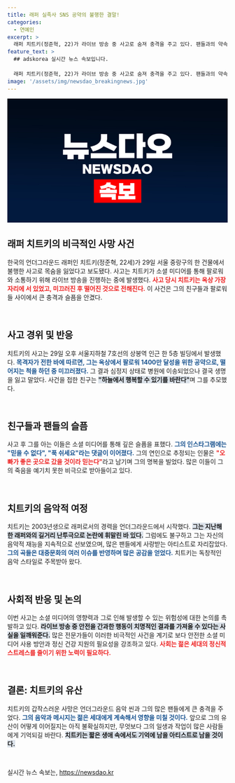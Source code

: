 ```yaml
---
title: 래퍼 실족사 SNS 공약의 불행한 결말!
categories:
  - 연예인
excerpt: >
  래퍼 치트키(정준혁, 22)가 라이브 방송 중 사고로 숨져 충격을 주고 있다. 팬들과의 약속을 지키려다 불의의 사고를 당한 그의 사망 소식에 누리꾼들은 애도와 추모의 메시지를 남겼다.
feature_text: >
  ## adskorea 실시간 뉴스 속보입니다.

  래퍼 치트키(정준혁, 22)가 라이브 방송 중 사고로 숨져 충격을 주고 있다. 팬들과의 약속을 지키려다 불의의 사고를 당한 그의 사망 소식에 누리꾼들은 애도와 추모의 메시지를 남겼다.
image: '/assets/img/newsdao_breakingnews.jpg'
---
```


<p><img src="/assets/img/newsdao_breakingnews.jpg" alt="adskorea 속보" /></p>

<h2 data-ke-size="size26">래퍼 치트키의 비극적인 사망 사건</h2>

<p data-ke-size="size16">한국의 언더그라운드 래퍼인 치트키(정준혁, 22세)가 29일 서울 중랑구의 한 건물에서 불행한 사고로 목숨을 잃었다고 보도됐다. 사고는 치트키가 소셜 미디어를 통해 팔로워와 소통하기 위해 라이브 방송을 진행하는 중에 발생했다. <b><span style="color: #ee2323;">사고 당시 치트키는 옥상 가장자리에 서 있었고, 미끄러진 후 떨어진 것으로 전해진다.</span></b> 이 사건은 그의 친구들과 팔로워들 사이에서 큰 충격과 슬픔을 안겼다.</p>

<p data-ke-size="size16">&nbsp;</p>

<h2 data-ke-size="size26">사고 경위 및 반응</h2>

<p data-ke-size="size16">치트키의 사고는 29일 오후 서울지하철 7호선의 상봉역 인근 한 5층 빌딩에서 발생했다. <b><span style="color: #1a5490;">목격자가 전한 바에 따르면, 그는 옥상에서 팔로워 1400만 달성을 위한 공약으로, 떨어지는 척을 하던 중 미끄러졌다.</span></b> 그 결과 심정지 상태로 병원에 이송되었으나 결국 생명을 잃고 말았다. 사건을 접한 친구는 <b><span style="background-color: #21538527;">"하늘에서 행복할 수 있기를 바란다"</span></b>며 그를 추모했다.</p>

<p data-ke-size="size16">&nbsp;</p>

<h2 data-ke-size="size26">친구들과 팬들의 슬픔</h2>

<p data-ke-size="size16">사고 후 그를 아는 이들은 소셜 미디어를 통해 깊은 슬픔을 표했다. <b><span style="color: #1a5490;">그의 인스타그램에는 "믿을 수 없다", "푹 쉬세요"라는 댓글이 이어졌다.</span></b> 그의 연인으로 추정되는 인물은 <b><span style="color: #ee2323;">"오빠가 좋은 곳으로 갔을 것이라 믿는다"</span></b>라고 남기며 그의 명복을 빌었다. 많은 이들이 그의 죽음을 예기치 못한 비극으로 받아들이고 있다.</p>

<p data-ke-size="size16">&nbsp;</p>

<h2 data-ke-size="size26">치트키의 음악적 여정</h2>

<p data-ke-size="size16">치트키는 2003년생으로 래퍼로서의 경력을 언더그라운드에서 시작했다. <b><span style="background-color: #21538527;">그는 지난해 한 래퍼와의 길거리 난투극으로 논란에 휘말린 바 있다.</span></b> 그럼에도 불구하고 그는 자신의 음악적 재능을 지속적으로 선보였으며, 많은 팬들에게 사랑받는 아티스트로 자리잡았다. <b><span style="color: #1a5490;">그의 곡들은 대중문화의 여러 이슈를 반영하며 많은 공감을 얻었다.</span></b> 치트키는 독창적인 음악 스타일로 주목받아 왔다.</p>

<p data-ke-size="size16">&nbsp;</p>

<h2 data-ke-size="size26">사회적 반응 및 논의</h2>

<p data-ke-size="size16">이번 사고는 소셜 미디어의 영향력과 그로 인해 발생할 수 있는 위험성에 대한 논의를 촉발하고 있다. <b><span style="background-color: #21538527;">라이브 방송 중 안전을 간과한 행동이 치명적인 결과를 가져올 수 있다는 사실을 일깨워준다.</span></b> 많은 전문가들이 이러한 비극적인 사건을 계기로 보다 안전한 소셜 미디어 사용 방안과 정신 건강 지원의 필요성을 강조하고 있다. <b><span style="color: #ee2323;">사회는 젊은 세대의 정신적 스트레스를 줄이기 위한 노력이 필요하다.</span></b></p>

<p data-ke-size="size16">&nbsp;</p>

<h2 data-ke-size="size26">결론: 치트키의 유산</h2>

<p data-ke-size="size16">치트키의 갑작스러운 사망은 언더그라운드 음악 씬과 그의 많은 팬들에게 큰 충격을 주었다. <b><span style="color: #1a5490;">그의 음악과 메시지는 젊은 세대에게 계속해서 영향을 미칠 것이다.</span></b> 앞으로 그의 유산이 어떻게 이어질지는 아직 불확실하지만, 무엇보다 그의 일생과 작업이 많은 사람들에게 기억되길 바란다. <b><span style="background-color: #21538527;">치트키는 짧은 생애 속에서도 기억에 남을 아티스트로 남을 것이다.</span></b></p>

<p data-ke-size="size16">&nbsp;</p>
실시간 뉴스 속보는, <a href="https://newsdao.kr" rel="dofollow">https://newsdao.kr</a>


